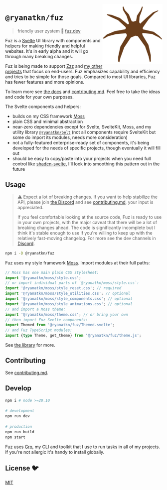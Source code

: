[<img src="/static/logo.svg" alt="a friendly brown spider facing you" align="right" width="192" height="192">](https://www.fuz.dev/)

# `@ryanatkn/fuz`

> friendly user zystem 🧶 [fuz.dev](https://www.fuz.dev/)

Fuz is a [Svelte](https://svelte.dev/) UI library
with components and helpers for making friendly and helpful websites.
It's in early alpha and it will go through many breaking changes.

Fuz is being made to support [Zzz](https://zzz.ryanatkn.com/)
and [my other projects](https://www.ryanatkn.com/)
that focus on end-users.
Fuz emphasizes capability and efficiency and tries to be simple for those goals.
Compared to most UI libraries, Fuz has fewer features and more opinions.

To learn more see [the docs](https://www.fuz.dev/library) and [contributing.md](contributing.md).
Feel free to take the ideas and code for your own purposes.

The Svelte components and helpers:

- builds on my CSS framework [Moss](https://github.com/ryanatkn/moss)
- plain CSS and minimal abstraction
- near-zero dependencies except for Svelte, SvelteKit, Moss,
  and my utility library [`@ryanatkn/belt`](https://github.com/ryanatkn/belt)
  (not all components require SvelteKit but some do import its modules, needs more consideration)
- not a fully-featured enterprise-ready set of components,
  it's being developed for the needs of specific projects, though eventually it will fill out
- should be easy to copy/paste into your projects when you need full control like
  [shadcn-svelte](https://github.com/huntabyte/shadcn-svelte),
  I'll look into smoothing this pattern out in the future

## Usage

> ⚠️ Expect a lot of breaking changes. If you want to help stabilize the API,
> please join [the Discord](https://discord.gg/YU5tyeK72X)
> and see [contributing.md](contributing.md), your input is appreciated.
>
> If you feel comfortable looking at the source code,
> Fuz is ready to use in your own projects,
> with the major caveat that there will be a lot of breaking changes ahead.
> The code is significantly incomplete but I think it's stable enough to use
> if you're willing to keep up with the relatively fast-moving changelog.
> For more see the dev channels in [Discord](https://discord.gg/YU5tyeK72X).

```bash
npm i -D @ryanatkn/fuz
```

Fuz uses my style framework [Moss](https://github.com/ryanatkn/moss).
Import modules at their full paths:

```ts
// Moss has one main plain CSS stylesheet:
import '@ryanatkn/moss/style.css';
// or import individual parts of `@ryanatkn/moss/style.css`:
import '@ryanatkn/moss/style_reset.css'; // required
import '@ryanatkn/moss/style_utilities.css'; // optional
import '@ryanatkn/moss/style_components.css'; // optional
import '@ryanatkn/moss/style_animations.css'; // optional
// and import a Moss theme:
import '@ryanatkn/moss/theme.css'; // or bring your own
// then import Fuz Svelte components:
import Themed from '@ryanatkn/fuz/Themed.svelte';
// and Fuz TypeScript modules:
import {type Theme, get_theme} from '@ryanatkn/fuz/theme.js';
```

See [the library](https://www.fuz.dev/library) for more.

## Contributing

See [contributing.md](contributing.md).

## Develop

```bash
npm i # node >=20.10

# development
npm run dev

# production
npm run build
npm start
```

Fuz uses [Gro](https://github.com/ryanatkn/gro),
my CLI and toolkit that I use to run tasks in all of my projects.
If you're not allergic it's handy to install globally.

## License 🐦

[MIT](LICENSE)
